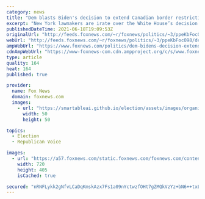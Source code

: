 ```yaml
---
category: news
title: "Dem blasts Biden's decision to extend Canadian border restrictions another month: 'bulls---'"
excerpt: "New York lawmakers are irate over the White House’s decision to renew the Canada border shutdown for yet another month."
publishedDateTime: 2021-06-18T19:09:53Z
originalUrl: "http://feeds.foxnews.com/~r/foxnews/politics/~3/ppeKbFocO98/dem-bidens-decision-extend-canadian-border-restrictions"
webUrl: "http://feeds.foxnews.com/~r/foxnews/politics/~3/ppeKbFocO98/dem-bidens-decision-extend-canadian-border-restrictions"
ampWebUrl: "https://www.foxnews.com/politics/dem-bidens-decision-extend-canadian-border-restrictions.amp"
cdnAmpWebUrl: "https://www-foxnews-com.cdn.ampproject.org/c/s/www.foxnews.com/politics/dem-bidens-decision-extend-canadian-border-restrictions.amp"
type: article
quality: 164
heat: 164
published: true

provider:
  name: Fox News
  domain: foxnews.com
  images:
    - url: "https://smartableai.github.io/election/assets/images/organizations/foxnews.com-50x50.jpg"
      width: 50
      height: 50

topics:
  - Election
  - Republican Voice

images:
  - url: "https://a57.foxnews.com/static.foxnews.com/foxnews.com/content/uploads/2020/08/720/405/CanadaFlagiStock.jpg?ve=1&tl=1"
    width: 720
    height: 405
    isCached: true

secured: "nRNFLykk2gNfvLCaDqKmskAzx7Fs1a09nYctwzfOHt7gZMQkVzYz+bN6++txLK4PS4wlaycouRAdPKh4+U3n942OpckVcafwC/LK+CjmTQEw8Ubja0F9FZRDLBnsWI3kP5KvibBhfrLFc8bOJ8g8lNcfdSbOpKWDDAptCGIM0QsCNW44tbYjR2gGmy4kvxzKAjIKU9F/QredTnqnWQQgRY6jdcwk3LeJLv4xgH9aqPOHmvamF/3uG+zE2TinEylS8BNQqgAadPXra5tLIcj3F4srKXnwk1iejrnnvWp94xNLEIZP8mBb6ru5hZvpLiJCZ4mT2gLHe+7W97lMUxtFmZGwl88oLE3WGqYMY8ToHOo=;JKdH9WzyKboPgV1czoP0uA=="
---
```



